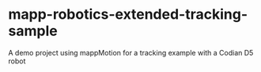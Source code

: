 # mapp-robotics-extended-tracking-sample
A demo project using mappMotion for a tracking example with a Codian D5 robot
